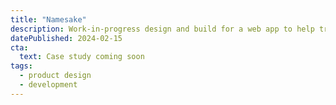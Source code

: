 ```yaml
---
title: "Namesake"
description: Work-in-progress design and build for a web app to help trans people navigate the (often byzantine) legal name change process.
datePublished: 2024-02-15
cta:
  text: Case study coming soon
tags:
  - product design
  - development
---
```

